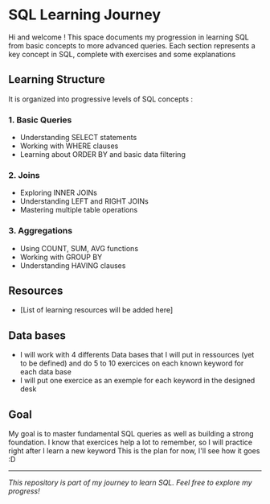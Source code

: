 # SQL Learning Journey

Hi and welcome ! This space documents my progression in learning SQL from basic concepts to more advanced queries. Each section represents a key concept in SQL, complete with exercises and some explanations

## Learning Structure

It is organized into progressive levels of SQL concepts :

### 1. Basic Queries
- Understanding SELECT statements
- Working with WHERE clauses
- Learning about ORDER BY and basic data filtering

### 2. Joins
- Exploring INNER JOINs
- Understanding LEFT and RIGHT JOINs
- Mastering multiple table operations

### 3. Aggregations
- Using COUNT, SUM, AVG functions
- Working with GROUP BY
- Understanding HAVING clauses

## Resources
- [List of learning resources will be added here]

## Data bases
- I will work with 4 differents Data bases that I will put in ressources (yet to be defined) and do 5 to 10 exercices on each known keyword for each data base
- I will put one exercice as an exemple for each keyword in the designed desk

## Goal
My goal is to master fundamental SQL queries as well as building a strong foundation.
I know that exercices help a lot to remember, so I will practice right after I learn a new keyword
This is the plan for now, I'll see how it goes :D

---
*This repository is part of my journey to learn SQL. Feel free to explore my progress!*
